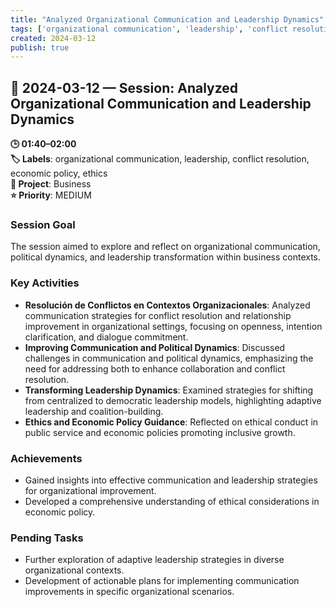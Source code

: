```yaml
---
title: "Analyzed Organizational Communication and Leadership Dynamics"
tags: ['organizational communication', 'leadership', 'conflict resolution', 'economic policy', 'ethics']
created: 2024-03-12
publish: true
---
```


## 📅 2024-03-12 — Session: Analyzed Organizational Communication and Leadership Dynamics

**🕒 01:40–02:00**  
**🏷️ Labels**: organizational communication, leadership, conflict resolution, economic policy, ethics  
**📂 Project**: Business  
**⭐ Priority**: MEDIUM  


### Session Goal
The session aimed to explore and reflect on organizational communication, political dynamics, and leadership transformation within business contexts.

### Key Activities
- **Resolución de Conflictos en Contextos Organizacionales**: Analyzed communication strategies for conflict resolution and relationship improvement in organizational settings, focusing on openness, intention clarification, and dialogue commitment.
- **Improving Communication and Political Dynamics**: Discussed challenges in communication and political dynamics, emphasizing the need for addressing both to enhance collaboration and conflict resolution.
- **Transforming Leadership Dynamics**: Examined strategies for shifting from centralized to democratic leadership models, highlighting adaptive leadership and coalition-building.
- **Ethics and Economic Policy Guidance**: Reflected on ethical conduct in public service and economic policies promoting inclusive growth.

### Achievements
- Gained insights into effective communication and leadership strategies for organizational improvement.
- Developed a comprehensive understanding of ethical considerations in economic policy.

### Pending Tasks
- Further exploration of adaptive leadership strategies in diverse organizational contexts.
- Development of actionable plans for implementing communication improvements in specific organizational scenarios.
